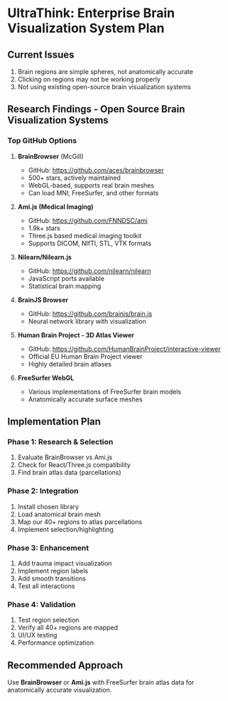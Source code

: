 # UltraThink: Enterprise Brain Visualization System Plan

## Current Issues
1. Brain regions are simple spheres, not anatomically accurate
2. Clicking on regions may not be working properly
3. Not using existing open-source brain visualization systems

## Research Findings - Open Source Brain Visualization Systems

### Top GitHub Options

1. **BrainBrowser** (McGill)
   - GitHub: https://github.com/aces/brainbrowser
   - 500+ stars, actively maintained
   - WebGL-based, supports real brain meshes
   - Can load MNI, FreeSurfer, and other formats

2. **Ami.js (Medical Imaging)**
   - GitHub: https://github.com/FNNDSC/ami
   - 1.9k+ stars
   - Three.js based medical imaging toolkit
   - Supports DICOM, NIfTI, STL, VTK formats

3. **Nilearn/Nilearn.js**
   - GitHub: https://github.com/nilearn/nilearn
   - JavaScript ports available
   - Statistical brain mapping

4. **BrainJS Browser**
   - GitHub: https://github.com/brainjs/brain.js
   - Neural network library with visualization

5. **Human Brain Project - 3D Atlas Viewer**
   - GitHub: https://github.com/HumanBrainProject/interactive-viewer
   - Official EU Human Brain Project viewer
   - Highly detailed brain atlases

6. **FreeSurfer WebGL**
   - Various implementations of FreeSurfer brain models
   - Anatomically accurate surface meshes

## Implementation Plan

### Phase 1: Research & Selection
1. Evaluate BrainBrowser vs Ami.js
2. Check for React/Three.js compatibility
3. Find brain atlas data (parcellations)

### Phase 2: Integration
1. Install chosen library
2. Load anatomical brain mesh
3. Map our 40+ regions to atlas parcellations
4. Implement selection/highlighting

### Phase 3: Enhancement
1. Add trauma impact visualization
2. Implement region labels
3. Add smooth transitions
4. Test all interactions

### Phase 4: Validation
1. Test region selection
2. Verify all 40+ regions are mapped
3. UI/UX testing
4. Performance optimization

## Recommended Approach
Use **BrainBrowser** or **Ami.js** with FreeSurfer brain atlas data for anatomically accurate visualization.